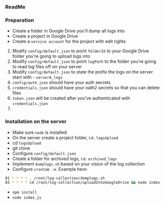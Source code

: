 ### ReadMe


### Preparation

- Create a folder in Google Drive you'll dump all logs into
- Create a project in Google Drive
- Create a `service account` for the project with edit rights

1. Modify `config/default.json` to point `folderId` to your Google Drive folder you're going to upload logs into
2. Modify `config/default.json` to point `logPath` to the folder you're going to read log files off on your server
3. Modify `config/default.json` to state the prefix the logs on the server start with - `serverA_logs`
4. `config/auth.json` should have your auth secrets
5. `credentials.json` should have your oath2 secrets so that you can delete files
6. `token.json` will be created after you've authenticated with `credentials.json`
7. 


### Installation on the server

- Make sure `node` is installed
- On the server create a project folder, i.e. `logsUpload`
- cd `logsUpload`
- git clone <project>
- Configure `config/default.json`
- Create a folder for archived logs, i.e. `archived_logs`
- Implement `dumplogs.sh` based on your vision of the log collection
- Configure `crontab -e`. Example here:

```bash
01 * * * * . /root/log-collection/dumplogs.sh
03 * * * * cd /root/log-collection/uploadIntoGoogleDrive && node index.js >> /root/log-collection/logs/uploadIntoGoogleDrive.log
```

- `npm install`
- `node index.js`
